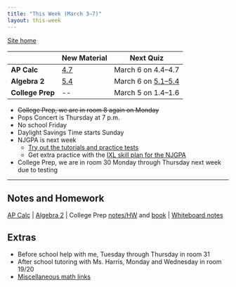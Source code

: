 ```yaml
---
title: "This Week (March 3–7)"
layout: this-week
---
```


[Site home](./)

|                  | New Material                                                                    | Next Quiz                                          |
| ---------------- | ------------------------------------------------------------------------------- | -------------------------------------------------- |
| **AP Calc**      | [4.7](./calc-for-ap-larson/4.7-the-natural-logarithmic-function-integration.md) | March 6 on 4.4–4.7                                   |
| **Algebra 2**    | [5.4](./envision-algebra-2/5-4-solving-radical-equations.md)                    | March 6 on [5.1–5.4](./envision-algebra-2/review.md) |
| **College Prep** | --                                                                              | March 5 on 1.4–1.6                                   |

- ~~College Prep, we are in room 8 again on Monday~~
- Pops Concert is Thursday at 7 p.m.
- No school Friday
- Daylight Savings Time starts Sunday
- NJGPA is next week
  - [Try out the tutorials and practice tests](https://nj.mypearsonsupport.com/practice-tests/)
  - Get extra practice with the [IXL skill plan for the NJGPA](https://www.ixl.com/math/skill-plans/njgpa-math)
- College Prep, we are in room 30 Monday through Thursday next week due to testing

---

## Notes and Homework

[AP Calc](./calc-for-ap-larson/) \| [Algebra 2](./envision-algebra-2/) \| College Prep [notes/HW](./openstax-college-algebra-2e/) and [book](https://openstax.org/books/college-algebra-2e/pages/1-introduction-to-prerequisites) \| [Whiteboard notes](https://1drv.ms/o/c/c4097c61e06a2b97/EpojsyS4IFdOp0qZoDZdHikBZAinLWQ3ncbWjBZVKo0vtQ?e=5egVmL)

## Extras

- Before school help with me, Tuesday through Thursday in room 31
- After school tutoring with Ms. Harris, Monday and Wednesday in room 19/20
- [Miscellaneous math links](./misc/math-links.md)

